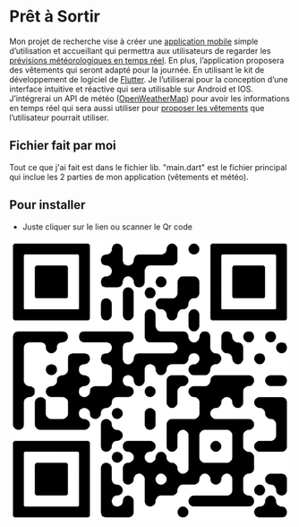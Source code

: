 # Prêt à Sortir

 Mon projet de recherche vise à créer une <ins>application mobile</ins> simple d’utilisation et accueillant qui permettra aux utilisateurs de regarder les <ins>prévisions météorologiques en temps réel</ins>. En plus, l’application proposera des vêtements qui seront adapté pour la journée. En utilisant le kit de développement de logiciel de <ins>Flutter</ins>. Je l’utiliserai pour la conception d’une interface intuitive et réactive qui sera utilisable sur Android et IOS. J’intégrerai un API de météo (<ins>OpenWeatherMap</ins>) pour avoir les informations en temps réel qui sera aussi utiliser pour <ins>proposer les vêtements</ins> que l’utilisateur pourrait utiliser. 


 ## Fichier fait par moi 

Tout ce que j'ai fait est dans le fichier lib. "main.dart" est le fichier principal qui inclue les 2 parties de mon application (vêtements et météo).

## Pour installer 

- Juste cliquer sur le lien ou scanner le Qr code

![plot](Qr_Code/Pr_t_Sortir-removebg-preview.png)